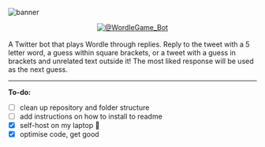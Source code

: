 ![banner](https://i.imgur.com/cMUWECu.png)

<div align="center">
      <a href="https://twitter.com/WordleGame_Bot">
            <img src="https://img.shields.io/twitter/follow/WordleGame_Bot?style=social&logo=twitter" alt="@WordleGame_Bot">
      <a>
</div>
      

<br> 
A Twitter bot that plays Wordle through replies. Reply to the tweet with a 5 letter word, a guess within square brackets, or a tweet with a guess in brackets and unrelated text outside it! The most liked response will be used as the next guess.
    

***

**To-do:**
 - [ ] clean up repository and folder structure
 - [ ] add instructions on how to install to readme
 - [x] self-host on my laptop 🚨
 - [x] optimise code, get good
